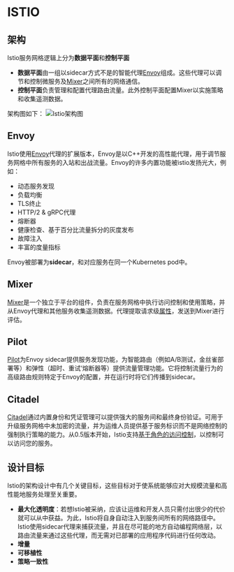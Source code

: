 # ISTIO
## 架构
Istio服务网格逻辑上分为**数据平面**和**控制平面**

- **数据平面**由一组以sidecar方式不是的智能代理[Envoy](https://www.envoyproxy.io/)组成。这些代理可以调节和控制微服务及[Mixer](https://preliminary.istio.io/zh/docs/concepts/policies-and-telemetry/)之间所有的网络通信。
- **控制平面**负责管理和配置代理路由流量。此外控制平面配置Mixer以实施策略和收集遥测数据。

架构图如下：
![Istio架构图](https://preliminary.istio.io/docs/concepts/what-is-istio/arch.svg )
## Envoy
Istio使用[Envoy](https://www.envoyproxy.io/)代理的扩展版本，Envoy是以C++开发的高性能代理，用于调节服务网格中所有服务的入站和出战流量。Envoy的许多内置功能被istio发扬光大，例如：

- 动态服务发现
- 负载均衡
- TLS终止
- HTTP/2 & gRPC代理
- 熔断器
- 健康检查、基于百分比流量拆分的灰度发布
- 故障注入
- 丰富的度量指标

Envoy被部署为**sidecar**，和对应服务在同一个Kubernetes pod中。
## Mixer
[Mixer](https://preliminary.istio.io/zh/docs/concepts/policies-and-telemetry/)是一个独立于平台的组件，负责在服务网格中执行访问控制和使用策略，并从Envoy代理和其他服务收集遥测数据。代理提取请求级[属性](https://preliminary.istio.io/zh/docs/concepts/policies-and-telemetry/#%E5%B1%9E%E6%80%A7)，发送到Mixer进行评估。
## Pilot
[Pilot](https://preliminary.istio.io/zh/docs/concepts/traffic-management/#pilot-%E5%92%8C-envoy)为Envoy sidecar提供服务发现功能，为智能路由（例如A/B测试，金丝雀部署等）和弹性（超时、重试‘熔断器等）提供流量管理功能。它将控制流量行为的高级路由规则特定于Envoy的配置，并在运行时将它们传播到sidecar。
## Citadel
[Citadel](https://preliminary.istio.io/zh/docs/concepts/security/)通过内置身份和凭证管理可以提供强大的服务间和最终身份验证。可用于升级服务网格中未加密的流量，并为运维人员提供基于服务标识而不是网络控制的强制执行策略的能力。从0.5版本开始，Istio支持[基于角色的访问控制](https://preliminary.istio.io/zh/docs/concepts/security/#%E8%AE%A4%E8%AF%81)，以控制可以访问您的服务。

## 设计目标
Istio的架构设计中有几个关键目标，这些目标对于使系统能够应对大规模流量和高性能地服务处理至关重要。

- **最大化透明度**：若想Istio被采纳，应该让运维和开发人员只需付出很少的代价就可以从中获益。为此，Istio将自身自动注入到服务间所有的网络路径中。Istio使用sidecar代理来捕获流量，并且在尽可能的地方自动编程网络层，以路由流量来通过这些代理，而无需对已部署的应用程序代码进行任何改动。
- **增量**
- **可移植性**
- **策略一致性**












<!--stackedit_data:
eyJoaXN0b3J5IjpbMTQxNzY5Nzg1MywtOTEzNDg5NTkxLC00NT
E2MDk5MDMsMTM3OTkzMjE0NiwxMjE4OTk0NTMsNjk3MTIyMzcy
LDc3OTM5NzU1LC0yMTA4MTY4OTY4LDYzMDk4MTA5MCwxODczMT
IzNTYwLC0xNTg5MzY5OTk5LDczMDk5ODExNl19
-->